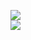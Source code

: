 [![](https://img.shields.io/badge/Made%20With-Github%20Spray-lightgrey.svg?style=for-the-badge&logo=github)](https://github.com/Annihil/github-spray#25896)  
[![](https://i.imgur.com/2DrTn0Z.gif)](https://github.com/Annihil/github-spray)
